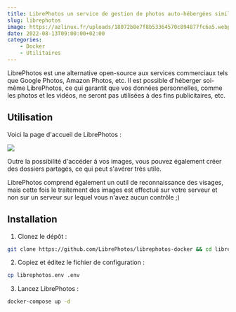 ```yaml
---
title: LibrePhotos un service de gestion de photos auto-hébergées similaire à Google Photos
slug: librephotos
image: https://azlinux.fr/uploads/18072b8e7f8b53364570c894877fc6a5.webp
date: 2022-08-13T09:00:00+02:00
categories:
    - Docker
    - Utilitaires
---
```


LibrePhotos est une alternative open-source aux services commerciaux tels que Google Photos, Amazon Photos, etc. Il est possible d'héberger soi-même LibrePhotos, ce qui garantit que vos données personnelles, comme les photos et les vidéos, ne seront pas utilisées à des fins publicitaires, etc.

## Utilisation

Voici la page d'accueil de LibrePhotos :

![](https://azlinux.fr/uploads/5cd7be418686f44a3aabfa09edcee233.webp)

Outre la possibilité d'accéder à vos images, vous pouvez également créer des dossiers partagés, ce qui peut s'avérer très utile.

LibrePhotos comprend également un outil de reconnaissance des visages, mais cette fois le traitement des images est effectué sur votre serveur et non sur un serveur sur lequel vous n'avez aucun contrôle ;)
## Installation

1. Clonez le dépôt :

```bash
git clone https://github.com/LibrePhotos/librephotos-docker && cd librephotos-docker
```

2. Copiez et éditez le fichier de configuration :

```bash
cp librephotos.env .env
```

3. Lancez LibrePhotos :

```bash
docker-compose up -d
```
